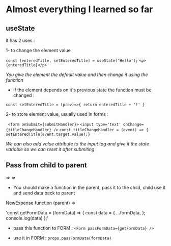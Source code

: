 # Almost everything I learned so far

## useState

it has 2 uses :

1- to change the element value

`const [enteredTitle, setEnteredTitle] = useState('Hello');`
`<p>{enteredTitle}</p>`

_You give the element the default value and then change it using the function_

- if the element depends on it's previous state the function must be changed :

`const setEnteredTitle = (prev)=>{ return enteredTitle + '!' }`

2- to store element value, usually used in forms :

` <form onSubmit={submitHandler}>`
`<input type='text' onChange={titleChangeHandler} />`
`const titleChangeHandler = (event) => { setEnteredTitle(event.target.value);}`

_We can also add value attribute to the input tag and give it the state variable so we can reset it after submiting_

## Pass from child to parent

_<Form> => <NewExpense> => <App>_

- You should make a function in the parent, pass it to the child, child use it and send data back to parent

NewExpense function (parent) =>

'const getFormData = (formData) => {
const data = {
...formData,
};
console.log(data)
};'

- pass this function to FORM : `<Form passFormData={getFormData} />`

- use it in FORM : `props.passFormData(formData)`
